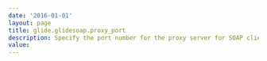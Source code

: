 ```yaml
---
date: '2016-01-01'
layout: page
title: glide.glidesoap.proxy_port
description: Specify the port number for the proxy server for SOAP clients.
value:  
---
```


